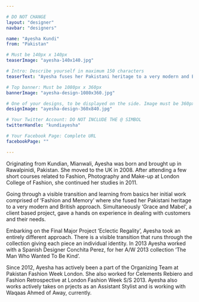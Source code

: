 ```yaml
---

# DO NOT CHANGE
layout: "designer"
navbar: "designers"

name: "Ayesha Kundi"
from: "Pakistan"

# Must be 140px x 140px
teaserImage: "ayesha-140x140.jpg"

# Intro: Describe yourself in maximum 150 characters
teaserText: "Ayesha fuses her Pakistani heritage to a very modern and British approach."

# Top banner: Must be 1080px x 360px
bannerImage: "ayesha-design-1080x360.jpg"

# One of your designs, to be displayed on the side. Image must be 360px x 840px
designImage: "ayesha-design-360x840.jpg"

# Your Twitter Account: DO NOT INCLUDE THE @ SIMBOL
twitterHandle: "kundiayesha"

# Your Facebook Page: Complete URL
facebookPage: ""

---
```


Originating from Kundian, Mianwali, Ayesha was born and brought up in Rawalpinidi, Pakistan. She moved to the UK in 2008. After attending a few short courses related to Fashion, Photography and Make-up at London College of Fashion, she continued her studies in 2011.

Going through a visible transition and learning from basics her initial work comprised of ‘Fashion and Memory’ where she fused her Pakistani heritage to a very modern and British approach. Simultaneously  ‘Grace and Mabel’, a client based project, gave a hands on experience in dealing with customers and their needs.

Embarking on the Final Major Project ‘Eclectic Regality’, Ayesha took an entirely different approach. There is a visible transition that runs through the collection giving each piece an individual identity. In 2013 Ayesha worked with a Spanish Designer Conchita Perez, for her A/W 2013 collection ‘The Man Who Wanted To Be Kind’.

Since 2012, Ayesha has actively been a part of the Organizing Team at Pakistan Fashion Week London. She also worked for Celements Rebiero and Fashion Retrospective at London Fashion Week S/S 2013.
Ayesha also works actively takes on prjects as an Assistant Stylist and is working with Waqaas Ahmed of Away, currently. 

<div data-configid="10256387/8072333" style="width: 525px; height: 186px;" class="issuuembed"></div><script type="text/javascript" src="//e.issuu.com/embed.js" async="true"></script>
